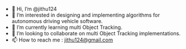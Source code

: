 - 👋 Hi, I’m @jithu124
- 👀 I’m interested in designing and implementing algorithms for autonomous driving vehicle software.
- 🌱 I’m currently learning multi Object Tracking.
- 💞️ I’m looking to collaborate on multi Object Tracking implementations.
- 📫 How to reach me : jithu124@gmail.com

<!---
jithu124/jithu124 is a ✨ special ✨ repository because its `README.md` (this file) appears on your GitHub profile.
You can click the Preview link to take a look at your changes.
--->
